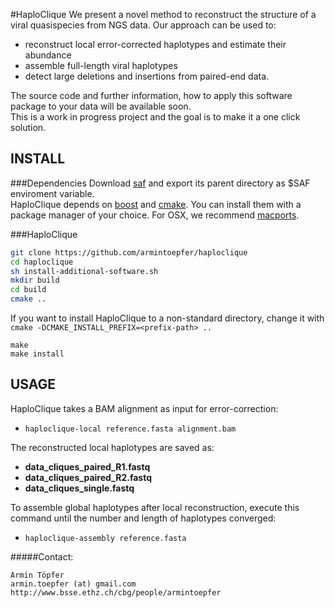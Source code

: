 #HaploClique
We present a novel method to reconstruct the structure of a viral quasispecies from NGS data.
Our approach can be used to:
 - reconstruct local error-corrected haplotypes and estimate their abundance
 - assemble full-length viral haplotypes
 - detect large deletions and insertions from paired-end data.
 
The source code and further information, how to apply this software package to your data will be available soon.  
This is a work in progress project and the goal is to make it a one click solution.

## INSTALL
###Dependencies
Download [saf](https://github.com/armintoepfer/seqalfixer/releases/) and export its parent directory as $SAF enviroment variable.  
HaploClique depends on [boost](http://www.boost.org/) and [cmake](http://www.cmake.org/). You can install them with a package manager of your choice. For OSX, we recommend [macports](http://www.macports.org/).

###HaploClique
```bash
git clone https://github.com/armintoepfer/haploclique
cd haploclique
sh install-additional-software.sh
mkdir build
cd build
cmake ..
```
If you want to install HaploClique to a non-standard directory, change it with `cmake -DCMAKE_INSTALL_PREFIX=<prefix-path> ..`
```
make
make install
```

## USAGE
HaploClique takes a BAM alignment as input for error-correction:  
 - `haploclique-local reference.fasta alignment.bam` 

The reconstructed local haplotypes are saved as:  
 - __data_cliques_paired_R1.fastq__
 - __data_cliques_paired_R2.fastq__
 - __data_cliques_single.fastq__

To assemble global haplotypes after local reconstruction, execute this command until the number and length of haplotypes converged:  
 - `haploclique-assembly reference.fasta`

#####Contact:
```
Armin Töpfer
armin.toepfer (at) gmail.com
http://www.bsse.ethz.ch/cbg/people/armintoepfer
```
